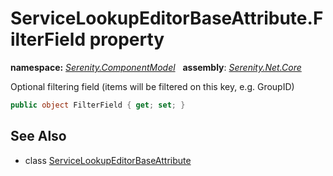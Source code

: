 # ServiceLookupEditorBaseAttribute.FilterField property
**namespace:** *[Serenity.ComponentModel](../../README.md#serenity.componentmodel-namespace)*   **assembly**: *[Serenity.Net.Core](../../README.md)*

Optional filtering field (items will be filtered on this key, e.g. GroupID)

```csharp
public object FilterField { get; set; }
```

## See Also

* class [ServiceLookupEditorBaseAttribute](../ServiceLookupEditorBaseAttribute.md)